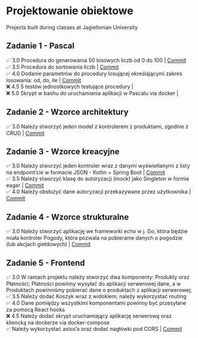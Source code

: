 # Projektowanie obiektowe 

Projects built during classes at Jagiellonian University   
## Zadanie 1 - Pascal
✅ 3.0 Procedura do generowania 50 losowych liczb od 0 do 100 | [Commit](https://github.com/rabarbar15/projektowanie-obiektowe/commit/a280a248cf0a48677e0fbd65dff9ec21fba9cd1f)     
✅ 3.5 Procedura do sortowania liczb | [Commit](https://github.com/rabarbar15/projektowanie-obiektowe/commit/3099ba4e9873e69487ca89ba72dc5eb15d86997e)    
✅ 4.0  Dodanie parametrów do procedury losującej określającymi zakres losowania: od, do, ile | [Commit](https://github.com/rabarbar15/projektowanie-obiektowe/commit/52b40713741cb48ac4e9133384b7a3611a5e202e)   
❌ 4.5 5 testów jednostkowych testujące procedury |   
❌ 5.0 Skrypt w bashu do uruchamiania aplikacji w Pascalu via docker |   

## Zadanie 2 - Wzorce architektury
✅ 3.0 Należy stworzyć jeden model z kontrolerem z produktami, zgodnie z CRUD | [Commit](https://github.com/rabarbar15/projektowanie-obiektowe/commit/df831e704a95bcdfe2081836772f2cb3cc3995b9)   

## Zadanie 3 - Wzorce kreacyjne
✅ 3.0 Należy stworzyć jeden kontroler wraz z danymi wyświetlanymi z listy na endpoint’cie w formacie JSON - Kotlin + Spring Boot | [Commit](https://github.com/rabarbar15/projektowanie-obiektowe/commit/63245ed6d6f2130f966197ea2da4e4e79d8d3088)     
✅ 3.5 Należy stworzyć klasę do autoryzacji (mock) jako Singleton w formie eager | [Commit](https://github.com/rabarbar15/projektowanie-obiektowe/commit/608d2a76d1c62a812abd6335ae06899b12c3467d)     
✅ 4.0 Należy obsłużyć dane autoryzacji przekazywane przez użytkownika | [Commit](https://github.com/rabarbar15/projektowanie-obiektowe/commit/99f557208256281a7aa46e9829f940aca8af4fdb)    

## Zadanie 4 - Wzorce strukturalne   
✅ 3.0 Należy stworzyć aplikację we frameworki echo w j. Go, która będzie miała kontroler Pogody, która pozwala na pobieranie danych o pogodzie (lub akcjach giełdowych) | [Commit](https://github.com/rabarbar15/projektowanie-obiektowe/commit/d3f4e81e377fab28e31caea049af99fb0508b24c)   

## Zadanie 5 - Frontend    
✅ 3.0 W ramach projektu należy stworzyć dwa komponenty: Produkty oraz Płatności; Płatności powinny wysyłać do aplikacji serwerowej dane, a w Produktach powinniśmy pobierać dane o produktach z aplikacji serwerowej;            
✅ 3.5 Należy dodać Koszyk wraz z widokiem; należy wykorzystać routing    
✅ 4.0 Dane pomiędzy wszystkimi komponentami powinny być przesyłane za pomocą React hooks   
❌ 4.5 Należy dodać skrypt uruchamiający aplikację serwerową oraz kliencką na dockerze via docker-compose     
✅ Należy wykorzystać axios’a oraz dodać nagłówki pod CORS | [Commit](https://github.com/rabarbar15/projektowanie-obiektowe/commit/dd369442b0163e3aef0cb1671e5c4fcf87494588)     
